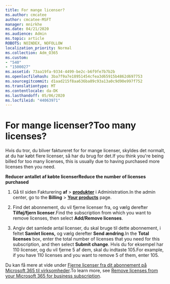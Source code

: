 ```yaml
---
title: For mange licenser?
ms.author: cmcatee
author: cmcatee-MSFT
manager: mnirkhe
ms.date: 04/21/2020
ms.audience: Admin
ms.topic: article
ROBOTS: NOINDEX, NOFOLLOW
localization_priority: Normal
ms.collection: Adm_O365
ms.custom:
- "540"
- "1500027"
ms.assetid: 73aa19fa-9334-4499-be2c-b6f9fe7b7b2b
ms.openlocfilehash: 3ba7f9a7e18951454cfea3d65915b4862d697753
ms.sourcegitcommit: d1aad215f8aa636ba89c93a13a0c9d90e997f752
ms.translationtype: MT
ms.contentlocale: da-DK
ms.lasthandoff: 05/06/2020
ms.locfileid: "44063971"
---
```

# <a name="too-many-licenses"></a><span data-ttu-id="73443-102">For mange licenser?</span><span class="sxs-lookup"><span data-stu-id="73443-102">Too many licenses?</span></span>

<span data-ttu-id="73443-103">Hvis du tror, du bliver faktureret for for mange licenser, skyldes det normalt, at du har købt flere licenser, så har du brug for det.</span><span class="sxs-lookup"><span data-stu-id="73443-103">If you think you're being billed for too many licenses, this is usually due to having purchased more licenses then you need.</span></span>
  
<span data-ttu-id="73443-104">**Reducer antallet af købte licenser**</span><span class="sxs-lookup"><span data-stu-id="73443-104">**Reduce the number of licenses purchased**</span></span>
  
1. <span data-ttu-id="73443-105">Gå til siden Fakturering **af** \> **[produkter](https://go.microsoft.com/fwlink/p/?linkid=842054)** i Administration.</span><span class="sxs-lookup"><span data-stu-id="73443-105">In the admin center, go to the **Billing** \> **[Your products](https://go.microsoft.com/fwlink/p/?linkid=842054)** page.</span></span>

2. <span data-ttu-id="73443-106">Find det abonnement, du vil fjerne licenser fra, og vælg derefter **Tilføj/fjern licenser**.</span><span class="sxs-lookup"><span data-stu-id="73443-106">Find the subscription from which you want to remove licenses, then select **Add/Remove licenses**.</span></span>

3. <span data-ttu-id="73443-107">Angiv det samlede antal licenser, du skal bruge til dette abonnement, i feltet **Samlet licens,** og vælg derefter **Send ændring**.</span><span class="sxs-lookup"><span data-stu-id="73443-107">In the **Total licenses** box, enter the total number of licenses that you need for this subscription, and then select **Submit change**.</span></span> <span data-ttu-id="73443-108">Hvis du for eksempel har 110 licenser, og du vil fjerne 5 af dem, skal du indtaste 105.</span><span class="sxs-lookup"><span data-stu-id="73443-108">For example, if you have 110 licenses and you want to remove 5 of them, enter 105.</span></span>

<span data-ttu-id="73443-109">Du kan få mere at vide under [Fjerne licenser fra dit abonnement på Microsoft 365 til virksomheder](https://docs.microsoft.com/office365/admin/subscriptions-and-billing/remove-licenses-from-subscription).</span><span class="sxs-lookup"><span data-stu-id="73443-109">To learn more, see [Remove licenses from your Microsoft 365 for business subscription](https://docs.microsoft.com/office365/admin/subscriptions-and-billing/remove-licenses-from-subscription).</span></span>